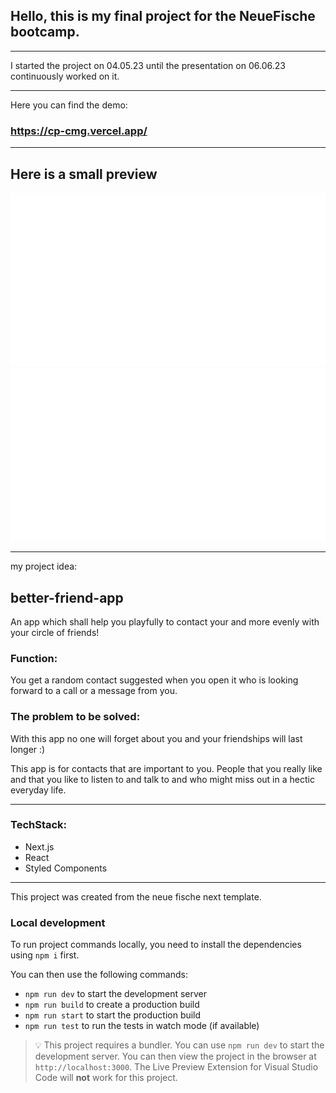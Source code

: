 ## Hello, this is my final project for the NeueFische bootcamp.

---

I started the project on 04.05.23 until the presentation on 06.06.23 continuously worked on it.

---

Here you can find the demo:

### https://cp-cmg.vercel.app/

---

## Here is a small preview

[![Screenshots better-friends-app](/public/screenshots/bfa-demo-a.svg)](https://cp-cmg.vercel.app/)
[![Screenshots better-friends-app](/public/screenshots/bfa-demo-b.svg)](https://cp-cmg.vercel.app/)

---

my project idea:

## better-friend-app

An app which shall help you playfully to contact your and more evenly with your circle of friends!

### Function:

You get a random contact suggested when you open it who is looking forward to a call or a message from you.

### The problem to be solved:

With this app no one will forget about you and your friendships will last longer :)

This app is for contacts that are important to you. People that you really like and that you like to listen to and talk to and who might miss out in a hectic everyday life.

---

### TechStack:

- Next.js
- React
- Styled Components

---

This project was created from the neue fische next template.

### Local development

To run project commands locally, you need to install the dependencies using `npm i` first.

You can then use the following commands:

- `npm run dev` to start the development server
- `npm run build` to create a production build
- `npm run start` to start the production build
- `npm run test` to run the tests in watch mode (if available)

> 💡 This project requires a bundler. You can use `npm run dev` to start the development server. You can then view the project in the browser at `http://localhost:3000`. The Live Preview Extension for Visual Studio Code will **not** work for this project.
